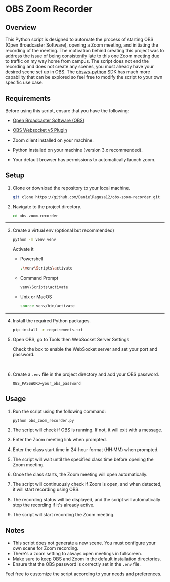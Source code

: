 # OBS Zoom Recorder

## Overview

This Python script is designed to automate the process of starting OBS (Open Broadcaster Software), opening a Zoom meeting, and initiating the recording of the meeting. The motivation behind creating this project was to address the issue of being consistently late to this one Zoom meeting due to traffic on my way home from campus. The script does not end the recording and does not create any scenes, you must already have your desired scene set up in OBS. The [obsws-python](https://github.com/aatikturk/obsws-python) SDK has much more capability that can be explored so feel free to modify the script to your own specific use case.

## Requirements

Before using this script, ensure that you have the following:

- [Open Broadcaster Software (OBS)](https://obsproject.com/)
- [OBS Websocket v5 Plugin](https://github.com/obsproject/obs-websocket/releases/tag/5.0.0)

- Zoom client installed on your machine.
- Python installed on your machine (version 3.x recommended).

- Your default browser has permissions to automatically launch zoom.

## Setup

1. Clone or download the repository to your local machine.

   ```bash
   git clone https://github.com/DanielRagusa12/obs-zoom-recorder.git
   ```

2. Navigate to the project directory.

   ```bash
   cd obs-zoom-recorder
   ```
***
3. Create a virtual env (optional but recommended)
   ```bash
   python -m venv venv
   ```
    Activate it

    - Powershell
        ```bash
        .\venv\Scripts\activate
        ```
    - Command Prompt
        ```bash
        venv\Scripts\activate
        ```
    - Unix or MacOS
        ```bash
        source venv/bin/activate
        ```

***
4. Install the required Python packages.

   ```bash
   pip install -r requirements.txt
   ```
5. Open OBS, go to Tools then WebSocket Server Settings
   
   Check the box to enable the WebSocket server and set your port and password.

&nbsp;


6. Create a `.env` file in the project directory and add your OBS password.

   ```
   OBS_PASSWORD=your_obs_password
   ```

## Usage

1. Run the script using the following command:

   ```bash
   python obs_zoom_recorder.py
   ```

2. The script will check if OBS is running. If not, it will exit with a message.

3. Enter the Zoom meeting link when prompted.

4. Enter the class start time in 24-hour format (HH:MM) when prompted.

5. The script will wait until the specified class time before opening the Zoom meeting.

6. Once the class starts, the Zoom meeting will open automatically.

7. The script will continuously check if Zoom is open, and when detected, it will start recording using OBS.

8. The recording status will be displayed, and the script will automatically stop the recording if it's already active.

9. The script will start recording the Zoom meeting.

## Notes
- This script does not generate a new scene. You must configure your own scene for Zoom recording.
- There's a zoom setting to always open meetings in fullscreen.
- Make sure to keep OBS and Zoom in the default installation directories.
- Ensure that the OBS password is correctly set in the `.env` file.

Feel free to customize the script according to your needs and preferences.